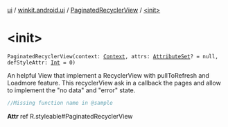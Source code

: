 [ui](../../index.md) / [winkit.android.ui](../index.md) / [PaginatedRecyclerView](index.md) / [&lt;init&gt;](./-init-.md)

# &lt;init&gt;

`PaginatedRecyclerView(context: `[`Context`](https://developer.android.com/reference/android/content/Context.html)`, attrs: `[`AttributeSet`](https://developer.android.com/reference/android/util/AttributeSet.html)`? = null, defStyleAttr: `[`Int`](https://kotlinlang.org/api/latest/jvm/stdlib/kotlin/-int/index.html)` = 0)`

An helpful View that implement a RecyclerView with pullToRefresh and Loadmore feature.
This recyclerView ask in a callback the pages and allow to implement the "no data" and "error" state.

``` kotlin
//Missing function name in @sample
```

**Attr**
ref R.styleable#PaginatedRecyclerView

